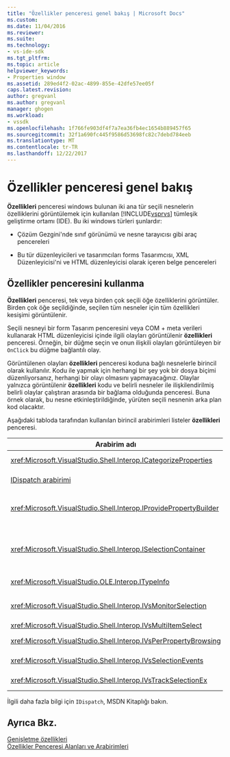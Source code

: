 ```yaml
---
title: "Özellikler penceresi genel bakış | Microsoft Docs"
ms.custom: 
ms.date: 11/04/2016
ms.reviewer: 
ms.suite: 
ms.technology:
- vs-ide-sdk
ms.tgt_pltfrm: 
ms.topic: article
helpviewer_keywords:
- Properties window
ms.assetid: 289ed4f2-02ac-4899-855e-42dfe57ee05f
caps.latest.revision: 
author: gregvanl
ms.author: gregvanl
manager: ghogen
ms.workload:
- vssdk
ms.openlocfilehash: 1f766fe903df4f7a7ea36fb4ec1654b889457f65
ms.sourcegitcommit: 32f1a690fc445f9586d53698fc82c7debd784eeb
ms.translationtype: MT
ms.contentlocale: tr-TR
ms.lasthandoff: 12/22/2017
---
```

# <a name="properties-window-overview"></a>Özellikler penceresi genel bakış
**Özellikleri** penceresi windows bulunan iki ana tür seçili nesnelerin özelliklerini görüntülemek için kullanılan [!INCLUDE[vsprvs](../../code-quality/includes/vsprvs_md.md)] tümleşik geliştirme ortamı (IDE). Bu iki windows türleri şunlardır:  
  
-   Çözüm Gezgini'nde sınıf görünümü ve nesne tarayıcısı gibi araç pencereleri  
  
-   Bu tür düzenleyicileri ve tasarımcıları forms Tasarımcısı, XML Düzenleyicisi'ni ve HTML düzenleyicisi olarak içeren belge pencereleri  
  
## <a name="using-the-properties-window"></a>Özellikler penceresini kullanma  
 **Özellikleri** penceresi, tek veya birden çok seçili öğe özelliklerini görüntüler. Birden çok öğe seçildiğinde, seçilen tüm nesneler için tüm özellikleri kesişimi görüntülenir.  
  
 Seçili nesneyi bir form Tasarım penceresini veya COM + meta verileri kullanarak HTML düzenleyicisi içinde ilgili olayları görüntülenir **özellikleri** penceresi. Örneğin, bir düğme seçin ve onun ilişkili olayları görüntüleyen bir `OnClick` bu düğme bağlantılı olay.  
  
 Görüntülenen olayları **özellikleri** penceresi koduna bağlı nesnelerle birincil olarak kullanılır. Kodu ile yapmak için herhangi bir şey yok bir dosya biçimi düzenliyorsanız, herhangi bir olayı olmasını yapmayacağınız. Olaylar yalnızca görüntülenir **özellikleri** kodu ve belirli nesneler ile ilişkilendirilmiş belirli olaylar çalıştıran arasında bir bağlama olduğunda penceresi. Buna örnek olarak, bu nesne etkinleştirildiğinde, yürüten seçili nesnenin arka plan kod olacaktır.  
  
 Aşağıdaki tabloda tarafından kullanılan birincil arabirimleri listeler **özellikleri** penceresi.  
  
|Arabirim adı|Açıklama|  
|--------------------|-----------------|  
|<xref:Microsoft.VisualStudio.Shell.Interop.ICategorizeProperties>|Kategorilere listesini sağlar **özellikleri** penceresi ve her bir özellik için bir kategori eşler.|  
|[IDispatch arabirimi](https://msdn.microsoft.com/library/windows/desktop/ms221608.aspx)|Bir nesnenin yöntemleri ve programlama araçları ve Otomasyon destekleyen diğer uygulamalar için özellikler sunar.|  
|<xref:Microsoft.VisualStudio.Shell.Interop.IProvidePropertyBuilder>|Adlı üç nokta (...) düğmeler sağlar *oluşturucular* nesne tarafından uygulanan modal iletişim windows açın. Bir değer kolayca bir metin alanı kullanıcı tarafından yazılan değil olduğunda kullanılır. Örneğin, sizin için RGB değerini belirleyen bir renk seçici açmak için kullanılabilir.|  
|<xref:Microsoft.VisualStudio.Shell.Interop.ISelectionContainer>|Görüntülenen bilgileri güncelleştirmek için kullanılan nesneleri erişim sağlayan **özellikleri** penceresi. <xref:Microsoft.VisualStudio.Shell.Interop.ISelectionContainer>VSPackages tarafından görüntülenecek ilgili özellikleri seçilebilir nesneleriyle içeren her bir pencere için uygulanır.|  
|<xref:Microsoft.VisualStudio.OLE.Interop.ITypeInfo>|Bir arabirim ve bir yapı alanları yöntemleri gibi bir nesne türü hakkında bilgi verilmektedir.|  
|<xref:Microsoft.VisualStudio.Shell.Interop.IVsMonitorSelection>|VSPackages seçimi olayların bildirim almak ve geçerli proje hiyerarşisi, öğesi, öğenin değeri ve komut UI bağlamı hakkında bilgi almak için etkinleştirir.|  
|<xref:Microsoft.VisualStudio.Shell.Interop.IVsMultiItemSelect>|Birden çok seçimin erişimi olan bir ortam sağlar.|  
|<xref:Microsoft.VisualStudio.Shell.Interop.IVsPerPropertyBrowsing>|Görüntülenen bazı özellikleri yerelleştirilmiş adlar sağlamak için kullanılan **özellikleri** penceresi.|  
|<xref:Microsoft.VisualStudio.Shell.Interop.IVsSelectionEvents>|Geçerli seçim, öğe değeri ya da komut UI bağlam değişiklikleri kayıtlı VSPackages bildirir.|  
|<xref:Microsoft.VisualStudio.Shell.Interop.IVsTrackSelectionEx>|Geçerli seçim içindeki bir değişiklik ortamının bildirir ve yeni seçime ilgili hiyerarşi ve madde bilgilerine erişim sağlar.|  
  
 İlgili daha fazla bilgi için `IDispatch`, MSDN Kitaplığı bakın.  
  
## <a name="see-also"></a>Ayrıca Bkz.  
 [Genişletme özellikleri](../../extensibility/internals/extending-properties.md)   
 [Özellikler Penceresi Alanları ve Arabirimleri](../../extensibility/internals/properties-window-fields-and-interfaces.md)